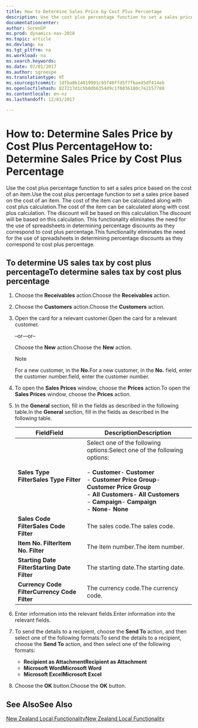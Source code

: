 ```yaml
---
title: How to Determine Sales Price by Cost Plus Percentage
description: Use the cost plus percentage function to set a sales price based on the cost of an item. The cost of the item can be calculated along with cost plus calculation. The discount will be based on this calculation.
documentationcenter: 
author: SorenGP
ms.prod: dynamics-nav-2018
ms.topic: article
ms.devlang: na
ms.tgt_pltfrm: na
ms.workload: na
ms.search.keywords: 
ms.date: 07/01/2017
ms.author: sgroespe
ms.translationtype: HT
ms.sourcegitcommit: 1dfba8b14019991c95f40ffd5f7fbaed5df414eb
ms.openlocfilehash: 827217d1c5b0db6354d9c1f0036180c7e2157788
ms.contentlocale: en-nz
ms.lasthandoff: 12/01/2017

---
```

# <a name="how-to-determine-sales-price-by-cost-plus-percentage"></a><span data-ttu-id="fef93-105">How to: Determine Sales Price by Cost Plus Percentage</span><span class="sxs-lookup"><span data-stu-id="fef93-105">How to: Determine Sales Price by Cost Plus Percentage</span></span>
<span data-ttu-id="fef93-106">Use the cost plus percentage function to set a sales price based on the cost of an item.</span><span class="sxs-lookup"><span data-stu-id="fef93-106">Use the cost plus percentage function to set a sales price based on the cost of an item.</span></span> <span data-ttu-id="fef93-107">The cost of the item can be calculated along with cost plus calculation.</span><span class="sxs-lookup"><span data-stu-id="fef93-107">The cost of the item can be calculated along with cost plus calculation.</span></span> <span data-ttu-id="fef93-108">The discount will be based on this calculation.</span><span class="sxs-lookup"><span data-stu-id="fef93-108">The discount will be based on this calculation.</span></span> <span data-ttu-id="fef93-109">This functionality eliminates the need for the use of spreadsheets in determining percentage discounts as they correspond to cost plus percentage.</span><span class="sxs-lookup"><span data-stu-id="fef93-109">This functionality eliminates the need for the use of spreadsheets in determining percentage discounts as they correspond to cost plus percentage.</span></span>  

## <a name="to-determine-sales-tax-by-cost-plus-percentage"></a><span data-ttu-id="fef93-110">To determine US sales tax by cost plus percentage</span><span class="sxs-lookup"><span data-stu-id="fef93-110">To determine sales tax by cost plus percentage</span></span>  

1.  <span data-ttu-id="fef93-111">Choose the **Receivables** action.</span><span class="sxs-lookup"><span data-stu-id="fef93-111">Choose the **Receivables** action.</span></span>  
3.  <span data-ttu-id="fef93-112">Choose the **Customers** action.</span><span class="sxs-lookup"><span data-stu-id="fef93-112">Choose the **Customers** action.</span></span>  
4.  <span data-ttu-id="fef93-113">Open the card for a relevant customer.</span><span class="sxs-lookup"><span data-stu-id="fef93-113">Open the card for a relevant customer.</span></span>  

     <span data-ttu-id="fef93-114">–or–</span><span class="sxs-lookup"><span data-stu-id="fef93-114">–or–</span></span>  

    <span data-ttu-id="fef93-115">Choose the **New** action.</span><span class="sxs-lookup"><span data-stu-id="fef93-115">Choose the **New** action.</span></span>  

    > [!NOTE]  
    >  <span data-ttu-id="fef93-116">For a new customer, in the **No.**</span><span class="sxs-lookup"><span data-stu-id="fef93-116">For a new customer, in the **No.**</span></span> <span data-ttu-id="fef93-117">field, enter the customer number.</span><span class="sxs-lookup"><span data-stu-id="fef93-117">field, enter the customer number.</span></span>  

5.  <span data-ttu-id="fef93-118">To open the **Sales Prices** window, choose the **Prices** action.</span><span class="sxs-lookup"><span data-stu-id="fef93-118">To open the **Sales Prices** window, choose the **Prices** action.</span></span>  
6.  <span data-ttu-id="fef93-119">In the **General** section, fill in the fields as described in the following table.</span><span class="sxs-lookup"><span data-stu-id="fef93-119">In the **General** section, fill in the fields as described in the following table.</span></span>  

    |<span data-ttu-id="fef93-120">Field</span><span class="sxs-lookup"><span data-stu-id="fef93-120">Field</span></span>|<span data-ttu-id="fef93-121">Description</span><span class="sxs-lookup"><span data-stu-id="fef93-121">Description</span></span>|  
    |-----------|-----------------|  
    |<span data-ttu-id="fef93-122">**Sales Type Filter**</span><span class="sxs-lookup"><span data-stu-id="fef93-122">**Sales Type Filter**</span></span>|<span data-ttu-id="fef93-123">Select one of the following options:</span><span class="sxs-lookup"><span data-stu-id="fef93-123">Select one of the following options:</span></span><br /><br /> <span data-ttu-id="fef93-124">-   **Customer**</span><span class="sxs-lookup"><span data-stu-id="fef93-124">-   **Customer**</span></span><br /><span data-ttu-id="fef93-125">-   **Customer Price Group**</span><span class="sxs-lookup"><span data-stu-id="fef93-125">-   **Customer Price Group**</span></span><br /><span data-ttu-id="fef93-126">-   **All Customers**</span><span class="sxs-lookup"><span data-stu-id="fef93-126">-   **All Customers**</span></span><br /><span data-ttu-id="fef93-127">-   **Campaign**</span><span class="sxs-lookup"><span data-stu-id="fef93-127">-   **Campaign**</span></span><br /><span data-ttu-id="fef93-128">-   **None**</span><span class="sxs-lookup"><span data-stu-id="fef93-128">-   **None**</span></span>|  
    |<span data-ttu-id="fef93-129">**Sales Code Filter**</span><span class="sxs-lookup"><span data-stu-id="fef93-129">**Sales Code Filter**</span></span>|<span data-ttu-id="fef93-130">The sales code.</span><span class="sxs-lookup"><span data-stu-id="fef93-130">The sales code.</span></span>|  
    |<span data-ttu-id="fef93-131">**Item No. Filter**</span><span class="sxs-lookup"><span data-stu-id="fef93-131">**Item No. Filter**</span></span>|<span data-ttu-id="fef93-132">The item number.</span><span class="sxs-lookup"><span data-stu-id="fef93-132">The item number.</span></span>|  
    |<span data-ttu-id="fef93-133">**Starting Date Filter**</span><span class="sxs-lookup"><span data-stu-id="fef93-133">**Starting Date Filter**</span></span>|<span data-ttu-id="fef93-134">The starting date.</span><span class="sxs-lookup"><span data-stu-id="fef93-134">The starting date.</span></span>|  
    |<span data-ttu-id="fef93-135">**Currency Code Filter**</span><span class="sxs-lookup"><span data-stu-id="fef93-135">**Currency Code Filter**</span></span>|<span data-ttu-id="fef93-136">The currency code.</span><span class="sxs-lookup"><span data-stu-id="fef93-136">The currency code.</span></span>|  

7.  <span data-ttu-id="fef93-137">Enter information into the relevant fields.</span><span class="sxs-lookup"><span data-stu-id="fef93-137">Enter information into the relevant fields.</span></span>  
8.  <span data-ttu-id="fef93-138">To send the details to a recipient, choose the **Send To** action, and then select one of the following formats:</span><span class="sxs-lookup"><span data-stu-id="fef93-138">To send the details to a recipient, choose the **Send To** action, and then select one of the following formats:</span></span>  

    - <span data-ttu-id="fef93-139">**Recipient as Attachment**</span><span class="sxs-lookup"><span data-stu-id="fef93-139">**Recipient as Attachment**</span></span>  
    - <span data-ttu-id="fef93-140">**Microsoft Word**</span><span class="sxs-lookup"><span data-stu-id="fef93-140">**Microsoft Word**</span></span>  
    - <span data-ttu-id="fef93-141">**Microsoft Excel**</span><span class="sxs-lookup"><span data-stu-id="fef93-141">**Microsoft Excel**</span></span>  

9. <span data-ttu-id="fef93-142">Choose the **OK** button.</span><span class="sxs-lookup"><span data-stu-id="fef93-142">Choose the **OK** button.</span></span>  

## <a name="see-also"></a><span data-ttu-id="fef93-143">See Also</span><span class="sxs-lookup"><span data-stu-id="fef93-143">See Also</span></span>  
 [<span data-ttu-id="fef93-144">New Zealand Local Functionality</span><span class="sxs-lookup"><span data-stu-id="fef93-144">New Zealand Local Functionality</span></span>](new-zealand-local-functionality.md)


